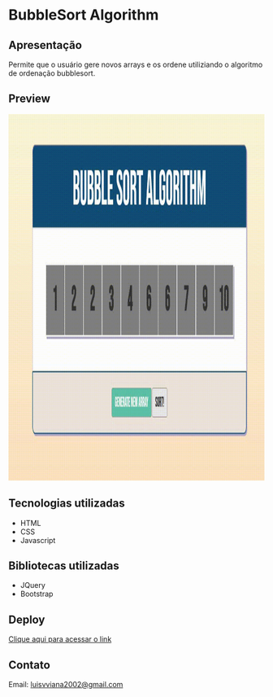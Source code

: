 # BubbleSort Algorithm

## Apresentação
Permite que o usuário gere novos arrays e os ordene utiliziando o algoritmo de ordenação bubblesort.

## Preview

<img width="1280" height="720" src="src/assets/to_readme/Bubble-Sort.gif">

## Tecnologias utilizadas 
- HTML
- CSS
- Javascript

## Bibliotecas utilizadas
- JQuery
- Bootstrap

## Deploy
[Clique aqui para acessar o link](https://serpicode.github.io/BubbleSort-Algorithm/)

## Contato
Email: luisvviana2002@gmail.com

